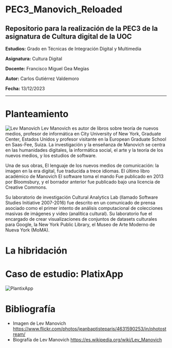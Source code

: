 # PEC3_Manovich_Reloaded
Repositorio para la realización de la PEC3 de la asignatura de Cultura digital de la UOC
---

**Estudios:** Grado en Técnicas de Integración Digital y Multimedia

**Asignatura:** Cultura Digital

**Docente:** Francisco Miguel Gea Megías

**Autor:** Carlos Gutiérrez Valdemoro

**Fecha:** 13/12/2023
___

# Planteamiento
![Lev Manovich](https://live.staticflickr.com/4044/4631590253_81d60a0169_k.jpg "Lev Manovich")
Lev Manovich es autor de libros sobre teoría de nuevos medios, profesor de informática en City University of New York,
Graduate Center, Estados Unidos y profesor visitante en la European Graduate School en Saas-Fee, Suiza.
La investigación y la enseñanza de Manovich se centra en las humanidades digitales, la informática social,
el arte y la teoría de los nuevos medios, y los estudios de software.

Una de sus obras, El lenguaje de los nuevos medios de comunicación: la imagen en la era digital, fue traducida
a trece idiomas. El último libro académico de Manovich El software toma el mando Fue publicado en 2013 por Bloomsbury,
y el borrador anterior fue publicado bajo una licencia de Creative Commons.

Su laboratorio de investigación Cultural Analytics Lab (llamado Software Studies Initiative 2007-2016) fue descrito
en un comunicado de prensa asociado como el primer intento de análisis computacional de colecciones masivas de imágenes
y video (analítica cultural). Su laboratorio fue el encargado de crear visualizaciones de conjuntos de datasets culturales
para Google, la New York Public Library, el Museo de Arte Moderno de Nueva York (MoMA).

# La hibridación

# Caso de estudio: PlatixApp
![PlantixApp](https://github.com/cgutierrezvald/PEC3_Manovich_Reloaded/edit/main/PlantixAppPortada.PNG)

# Bibliografía
* Imagen de Lev Manovich <https://www.flickr.com/photos/jeanbaptisteparis/4631590253/in/photostream/>
* Biografía de Lev Manovich <https://es.wikipedia.org/wiki/Lev_Manovich>
